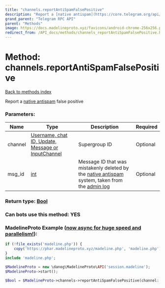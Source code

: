 ```yaml
---
title: "channels.reportAntiSpamFalsePositive"
description: "Report a [native antispam](https://core.telegram.org/api/antispam) false positive"
grand_parent: "Telegram RPC API"
parent: "Methods"
image: https://docs.madelineproto.xyz/favicons/android-chrome-256x256.png
redirect_from: /API_docs/methods/channels_reportAntiSpamFalsePositive.html
---
```

# Method: channels.reportAntiSpamFalsePositive
[Back to methods index](index.html)



Report a [native antispam](https://core.telegram.org/api/antispam) false positive

### Parameters:

| Name     |    Type       | Description | Required |
|----------|---------------|-------------|----------|
|channel|[Username, chat ID, Update, Message or InputChannel](/API_docs/types/InputChannel.html) | Supergroup ID | Optional|
|msg\_id|[int](/API_docs/types/int.html) | Message ID that was mistakenly deleted by the [native antispam](https://core.telegram.org/api/antispam) system, taken from the [admin log](https://core.telegram.org/api/recent-actions) | Optional|


### Return type: [Bool](/API_docs/types/Bool.html)

### Can bots use this method: **YES**


### MadelineProto Example ([now async for huge speed and parallelism!](https://docs.madelineproto.xyz/docs/ASYNC.html)):


```php
if (!file_exists('madeline.php')) {
    copy('https://phar.madelineproto.xyz/madeline.php', 'madeline.php');
}
include 'madeline.php';

$MadelineProto = new \danog\MadelineProto\API('session.madeline');
$MadelineProto->start();

$Bool = $MadelineProto->channels->reportAntiSpamFalsePositive(channel: $InputChannel, msg_id: $int, );
```

